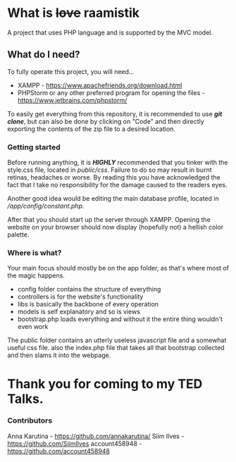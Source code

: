 # What is ~~love~~ raamistik

A project that uses PHP language and is supported by the MVC model.

## What do I need?

To fully operate this project, you will need...
- XAMPP - https://www.apachefriends.org/download.html
- PHPStorm or any other preferred program for opening the files - https://www.jetbrains.com/phpstorm/

To easily get everything from this repository, it is recommended to use ***git clone***, but can also be done by clicking on "Code" and then directly exporting the contents of the zip file to a desired location.

### Getting started

Before running anything, it is ***HIGHLY*** recommended that you tinker with the style.css file, located in *public/css*. Failure to do so may result in burnt retinas, headaches or worse. 
By reading this you have acknowledged the fact that I take no responsibility for the damage caused to the readers eyes.

Another good idea would be editing the main database profile, located in */app/config/constant.php*.

After that you should start up the server through XAMPP.
Opening the website on your browser should now display (hopefully not) a hellish color palette.

### Where is what?

Your main focus should mostly be on the app folder, as that's where most of the magic happens.
- config folder contains the structure of everything
- controllers is for the website's functionality
- libs is basically the backbone of every operation
- models is self explanatory and so is views
- bootstrap.php loads everything and without it the entire thing wouldn't even work

The public folder contains an utterly useless javascript file and a somewhat useful css file.
also the index.php file that takes all that bootstrap collected and then slams it into the webpage.

# Thank you for coming to my TED Talks.

### Contributors
Anna Karutina - https://github.com/annakarutina/
Siim Ilves - https://github.com/SiimIlves
account458948 - https://github.com/account458948
